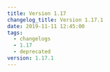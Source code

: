 ```yaml
---
title: Version 1.17
changelog_title: Version 1.17.1
date: 2019-11-11 12:45:00
tags:
  - changelogs
  - 1.17
  - deprecated
version: 1.17.1
---
```


<script src="https://gist.github.com/spinnaker-release/d020714e9190763f27e35701e14c6bc1.js?file=1.17.1.md"></script>
<script src="https://gist.github.com/spinnaker-release/d020714e9190763f27e35701e14c6bc1.js?file=1.17.0.md"></script>
